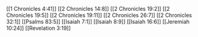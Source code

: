 [[1 Chronicles 4:41]]
[[2 Chronicles 14:8]]
[[2 Chronicles 19:2]]
[[2 Chronicles 19:5]]
[[2 Chronicles 19:11]]
[[2 Chronicles 26:7]]
[[2 Chronicles 32:1]]
[[Psalms 83:5]]
[[Isaiah 7:1]]
[[Isaiah 8:9]]
[[Isaiah 16:6]]
[[Jeremiah 10:24]]
[[Revelation 3:19]]
